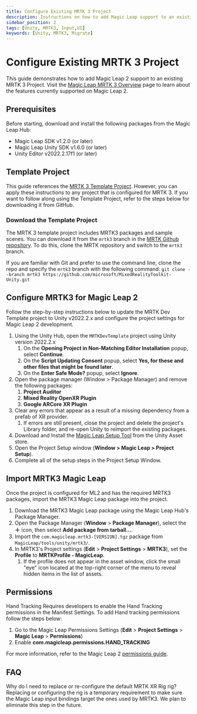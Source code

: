 ```yaml
---
title: Configure Existing MRTK 3 Project
description: Instructions on how to add Magic Leap support to an existing MRTK 3 Project
sidebar_position: 2
tags: [Unity, MRTK3, Input,UI]
keywords: [Unity, MRTK3, Migrate]
---
```


# Configure Existing MRTK 3 Project

This guide demonstrates how to add Magic Leap 2 support to an existing MRTK 3 Project. Visit the [Magic Leap MRTK 3 Overview](./mrtk3-overview.md) page to learn about the features currently supported on Magic Leap 2.
​
## Prerequisites

Before starting, download and install the following packages from the Magic Leap Hub:

- Magic Leap SDK v1.2.0 (or later)
- Magic Leap Unity SDK v1.6.0 (or later)
- Unity Editor v2022.2.17f1 (or later)

## Template Project

This guide references the [MRTK 3 Template Project](https://github.com/microsoft/MixedRealityToolkit-Unity/tree/mrtk3). However, you can apply these instructions to any project that is configured for MRTK 3. If you want to follow along using the Template Project, refer to the steps below for downloading it from GitHub.

### Download the Template Project

The MRTK 3 template project includes MRTK3 packages and sample scenes. You can download it from the `mrtk3` branch in the [MRTK Github repository](https://github.com/microsoft/MixedRealityToolkit-Unity/tree/mrtk3). To do this, clone the MRTK repository and switch to the `mrtk3` branch.

If you are familiar with Git and prefer to use the command line, clone the repo and specify the `mrtk3` branch with the following command: `git clone --branch mrtk3 https://github.com/microsoft/MixedRealityToolkit-Unity.git`

## Configure MRTK3 for Magic Leap 2

Follow the step-by-step instructions below to update the MRTK Dev Template project to Unity v2022.2.x and configure the project settings for Magic Leap 2 development.

1. Using the Unity Hub, open the `MRTKDevTemplate` project using Unity version 2022.2.x
    1. On the **Opening Project in Non-Matching Editor Installation** popup, select **Continue**.
    2. On the **Script Updating Consent** popup, select **Yes, for these and other files that might be found later**.
    3. On the **Enter Safe Mode?** popup, select **Ignore**.
2. Open the package manager (Window > Package Manager) and remove the following packages:
    1. **Project Auditor**
    2. **Mixed Reality OpenXR Plugin**
    3. **Google ARCore XR Plugin**
3. Clear any errors that appear as a result of a missing dependency from a prefab of XR provider.
    1. If errors are still present, close the project and delete the project's Library folder, and re-open Unity to reimport the existing packages.
4. Download and Install the [Magic Leap Setup Tool](https://assetstore.unity.com/packages/tools/integration/magic-leap-setup-tool-194780) from the Unity Asset store.
5. Open the Project Setup window (**Window > Magic Leap > Project Setup**).
6. Complete all of the setup steps in the Project Setup Window.

## Import MRTK3 Magic Leap

Once the project is configured for ML2 and has the required MRTK3 packages, import the MRTK3 Magic Leap package into the project.

1. Download the MRTK3 Magic Leap package using the Magic Leap Hub's Package Manager.
2. Open the Package Manager (**Window** > **Package Manager**), select the **＋** icon, then select **Add package from tarball...**.
3. Import the `com.magicleap.mrtk3-[VERSION].tgz` package from `MagicLeap/tools/unity/mrtk3/`.
4. In MRTK3's Project settings (**Edit** > **Project Settings** > **MRTK3**), set the **Profile** to **MRTKProfile - MagicLeap**.
   1. If the profile does not appear in the asset window, click the small "eye" icon located at the top-right corner of the menu to reveal hidden items in the list of assets.

## Permissions

Hand Tracking Requires developers to enable the Hand Tracking permissions in the Manifest Settings. To add Hand tracking permissions follow the steps below:

1. Go to the Magic Leap Permissions Settings (**Edit** > **Project Settings** > **Magic Leap** > **Permissions**)
2. Enable **com.magicleap.permissions.HAND_TRACKING**

For more information, refer to the Magic Leap 2 [permissions guide](https://developer-docs.magicleap.cloud/docs/guides/unity/permissions/declaring-permissions).

## FAQ

Why do I need to replace or re-configure the default MRTK XR Rig rig?
Replacing or configuring the rig is a temporary requirement to make sure the Magic Leap input bindings target the ones used by MRTK3. We plan to eliminate this step in the future.
